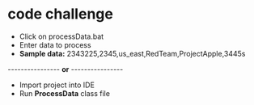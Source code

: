 # code challenge

* Click on processData.bat
* Enter data to process
* **Sample data:** 2343225,2345,us_east,RedTeam,ProjectApple,3445s

---------------- **or** ----------------
* Import project into IDE
* Run **ProcessData** class file